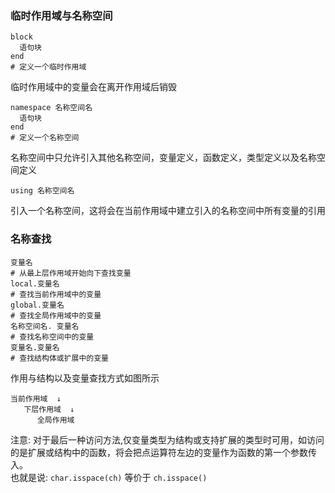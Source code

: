 ### 临时作用域与名称空间

```
block
  语句块
end
# 定义一个临时作用域
```

临时作用域中的变量会在离开作用域后销毁

```
namespace 名称空间名
  语句块
end
# 定义一个名称空间
```

名称空间中只允许引入其他名称空间，变量定义，函数定义，类型定义以及名称空间定义

```
using 名称空间名
```

引入一个名称空间，这将会在当前作用域中建立引入的名称空间中所有变量的引用

### 名称查找

```
变量名
# 从最上层作用域开始向下查找变量
local.变量名
# 查找当前作用域中的变量
global.变量名
# 查找全局作用域中的变量
名称空间名. 变量名
# 查找名称空间中的变量
变量名.变量名
# 查找结构体或扩展中的变量
```

作用与结构以及变量查找方式如图所示

```
当前作用域  ↓
   下层作用域  ↓
      全局作用域
```

注意: 对于最后一种访问方法,仅变量类型为结构或支持扩展的类型时可用，如访问的是扩展或结构中的函数，将会把点运算符左边的变量作为函数的第一个参数传入。  
也就是说: `char.isspace(ch)` 等价于 `ch.isspace()`
